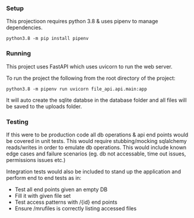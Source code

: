 ### Setup

This projectioon requires python 3.8 & uses pipenv to manage dependencies.

`python3.8 -m pip install pipenv`

### Running

This project uses FastAPI which uses uvicorn to run the web server.

To run the project the following from the root directory of the project:

`python3.8 -m pipenv run uvicorn file_api.api.main:app`

It will auto create the sqlite databse in the database folder and all files will be saved to the uploads folder.

### Testing

If this were to be production code all db operations & api end points would be covered in unit tests. This would require stubbing/mocking sqlalchemy reads/writes in order to emulate db operations. This would include known edge cases and failure scenarios (eg. db not accessable, time out issues, permissions issues etc.)

Integration tests would also be included to stand up the application and perform end to end tests as in:
 * Test all end points given an empty DB 
 * Fill it with given file set
 * Test access patterns with /{id} end points
 * Ensure /mrufiles is correctly listing accessed files
 